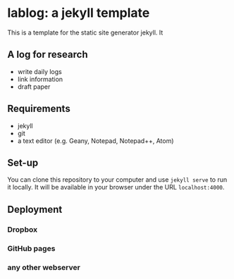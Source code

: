 lablog: a jekyll template
==============================

This is a template for the static site generator jekyll. It

## A log for research

- write daily logs
- link information
- draft paper


## Requirements

- jekyll
- git
- a text editor (e.g. Geany, Notepad, Notepad++, Atom)


## Set-up

You can clone this repository to your computer and use `jekyll serve` to run it locally. It will be available in your browser under the URL `localhost:4000`.



## Deployment
### Dropbox

### GitHub pages


### any other webserver
